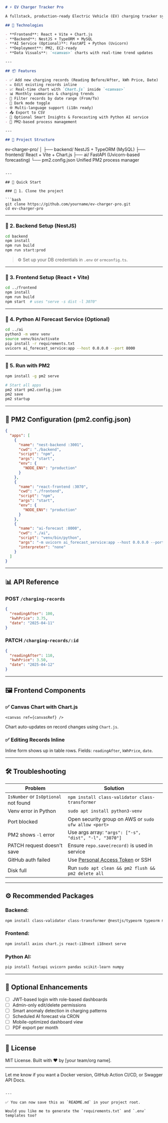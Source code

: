 

```md
# ⚡ EV Charger Tracker Pro

A fullstack, production-ready Electric Vehicle (EV) charging tracker system — built to track, visualize, and intelligently forecast your EV charging sessions.

## 🔧 Technologies

- **Frontend**: React + Vite + Chart.js
- **Backend**: NestJS + TypeORM + MySQL
- **AI Service (Optional)**: FastAPI + Python (Uvicorn)
- **Deployment**: PM2, EC2-ready
- **Data Visuals**: `<canvas>` charts with real-time trend updates

---

## 📦 Features

- ✅ Add new charging records (Reading Before/After, kWh Price, Date)
- ✏️ Edit existing records inline
- 📈 Real-time chart with `Chart.js` inside `<canvas>`
- 📊 Monthly summaries & charging trends
- 📅 Filter records by date range (From/To)
- 🌙 Dark mode toggle
- 🌐 Multi-language support (i18n ready)
- 📤 Export to CSV
- 🧠 Optional Smart Insights & Forecasting with Python AI service
- 🚀 PM2-based process management

---

## 📁 Project Structure

```
ev-charger-pro/
│
├── backend/          NestJS + TypeORM (MySQL)
├── frontend/         React + Vite + Chart.js
├── ai/               FastAPI (Uvicorn-based forecasting)
└── pm2.config.json   Unified PM2 process manager
```

---

## 🚀 Quick Start

### 🔹 1. Clone the project

```bash
git clone https://github.com/yourname/ev-charger-pro.git
cd ev-charger-pro
```

---

### 🔹 2. Backend Setup (NestJS)

```bash
cd backend
npm install
npm run build
npm run start:prod
```

> ⚙️ Set up your DB credentials in `.env` or `ormconfig.ts`.

---

### 🔹 3. Frontend Setup (React + Vite)

```bash
cd ../frontend
npm install
npm run build
npm start  # uses "serve -s dist -l 3070"
```

---

### 🔹 4. Python AI Forecast Service (Optional)

```bash
cd ../ai
python3 -m venv venv
source venv/bin/activate
pip install -r requirements.txt
uvicorn ai_forecast_service:app --host 0.0.0.0 --port 8000
```

---

### 🔹 5. Run with PM2

```bash
npm install -g pm2 serve

# Start all apps
pm2 start pm2.config.json
pm2 save
pm2 startup
```

---

## 🔧 PM2 Configuration (pm2.config.json)

```json
{
  "apps": [
    {
      "name": "nest-backend :3001",
      "cwd": "./backend",
      "script": "npm",
      "args": "start",
      "env": {
        "NODE_ENV": "production"
      }
    },
    {
      "name": "react-frontend :3070",
      "cwd": "./frontend",
      "script": "npm",
      "args": "start",
      "env": {
        "NODE_ENV": "production"
      }
    },
    {
      "name": "ai-forecast :8000",
      "cwd": "./ai",
      "script": "venv/bin/python",
      "args": "-m uvicorn ai_forecast_service:app --host 0.0.0.0 --port 8000",
      "interpreter": "none"
    }
  ]
}
```

---

## 📊 API Reference

### POST `/charging-records`

```json
{
  "readingAfter": 100,
  "kwhPrice": 3.75,
  "date": "2025-04-11"
}
```

### PATCH `/charging-records/:id`

```json
{
  "readingAfter": 110,
  "kwhPrice": 3.50,
  "date": "2025-04-12"
}
```

---

## 🖼 Frontend Components

### ✅ Canvas Chart with Chart.js

```tsx
<canvas ref={canvasRef} />
```

Chart auto-updates on record changes using `Chart.js`.

### ✅ Editing Records Inline

Inline form shows up in table rows. Fields: `readingAfter`, `kWhPrice`, `date`.

---

## 🛠 Troubleshooting

| Problem | Solution |
|--------|----------|
| `IsNumber` or `IsOptional` not found | `npm install class-validator class-transformer` |
| Venv error in Python | `sudo apt install python3-venv` |
| Port blocked | Open security group on AWS or `sudo ufw allow <port>` |
| PM2 shows `-l` error | Use args array: `"args": ["-s", "dist", "-l", "3070"]` |
| PATCH request doesn't save | Ensure `repo.save(record)` is used in service |
| GitHub auth failed | Use [Personal Access Token](https://github.com/settings/tokens) or SSH |
| Disk full | Run `sudo apt clean && pm2 flush && pm2 delete all` |

---

## ⚙️ Recommended Packages

### Backend:

```bash
npm install class-validator class-transformer @nestjs/typeorm typeorm mysql
```

### Frontend:

```bash
npm install axios chart.js react-i18next i18next serve
```

### Python AI:

```bash
pip install fastapi uvicorn pandas scikit-learn numpy
```

---

## 🔐 Optional Enhancements

- [ ] JWT-based login with role-based dashboards
- [ ] Admin-only edit/delete permissions
- [ ] Smart anomaly detection in charging patterns
- [ ] Scheduled AI forecast via CRON
- [ ] Mobile-optimized dashboard view
- [ ] PDF export per month

---

## 📜 License

MIT License. Built with ❤️ by [your team/org name].

---

Let me know if you want a Docker version, GitHub Action CI/CD, or Swagger API Docs.
```

---

✅ You can now save this as `README.md` in your project root.

Would you like me to generate the `requirements.txt` and `.env` templates too?